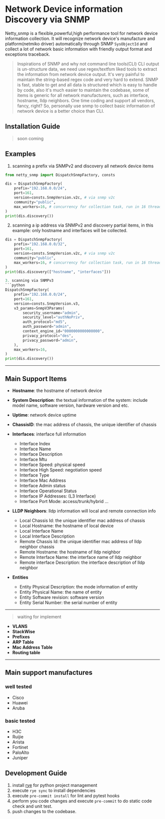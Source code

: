 # Network Device information Discovery via SNMP

Netty_snmp is a flexible,powerful,high performance tool for network device information collection.
It will recognize network device's manufacture and platform(netmiko driver) automatically through
SNMP `SysObjectId` and collect a lot of network basic information with friendly output format and
exceptions traceback.
> Inspirations of SNMP and why not command line tools(CLI)
CLI output is un-structure data, we need use regex/textfsm liked tools to extract the information
from network device output. It's very painful to maintain the string-based regex code and very hard to
extend. SNMP is fast, stable to get and all data is structured which is easy to handle by code, also it's
much easier to maintain the codebase, some of items is generic for all network manufacturers, such
as interface, hostname, lldp neighbors. One time coding and support all vendors, fancy, right?
So, personally use snmp to collect basic information of network device is a better choice than CLI.


## Installation Guide
> soon coming

## Examples
1. scanning a prefix via SNMPv2 and discovery all network device items
```python
from netty_snmp import DispatchSnmpFactory, consts

dis = DispatchSnmpFactory(
    prefix="192.168.0.0/24",
    port=161,
    version=consts.SnmpVersion.v2c, # via snmp v2c
    community="public",
    max_workers=16, # concurrency for collection task, run in 16 threads
)
print(dis.discovery())
```
2. scanning a ip address via SNMPv2 and discovery partial items, in this example: only hostname and interfaces will be collected.
```python
dis = DispatchSnmpFactory(
    prefix="192.168.0.0/32",
    port=161,
    version=consts.SnmpVersion.v2c, # via snmp v2c
    community="public",
    max_workers=16, # concurrency for collection task, run in 16 threads
)
print(dis.discovery(["hostname", "interfaces"]))

3. scanning via SNMPv3
```python
DispatchSnmpFactory(
    prefix="192.168.0.0/24",
    port=161,
    version=consts.SnmpVersion.v3,
    v3_params=SnmpV3Params(
        security_username="admin",
        security_level="authNoPriv",
        auth_protocol="md5",
        auth_password="admin",
        context_engine_id="0000000000000000",
        privacy_protocol="des",
        privacy_password="admin",
    ),
    max_workers=16,
)
print(dis.discovery())
```
---
## Main Support Items
- **Hostname**: the hostname of network device
- **System Description**: the textual information of the system: include model name, software version, hardware version and etc.
- **Uptime**: network device uptime
- **ChassisID**: the mac address of chassis, the unique identifier of chassis
- **Interfaces**: interface full information
  - Interface Index
  - Interface Name
  - Interface Description
  - Interface Mtu
  - Interface Speed: physical speed
  - Interface High Speed: negotiation speed
  - Interface Type
  - Interface Mac Address
  - Interface Admin status
  - Interface Operational Status
  - Interface IP Addresses: (L3 Interface)
  - Interface Port Mode: access/trunk/hybrid ...
- **LLDP Neighbors**: lldp information will local and remote connection info
  - Local Chassis Id: the unique identifier mac address of chassis
  - Local Hostname: the hostname of local device
  - Local Interface Name
  - Local Interface Description
  - Remote Chassis Id: the unique identifier mac address of lldp neighbor chassis
  - Remote Hostname: the hostname of lldp neighbor
  - Remote Interface Name: the interface name of lldp neighbor
  - Remote interface Description: the interface description of lldp neighbor

- **Entities**
  - Entity Physical Description: the mode information of entity
  - Entity Physical Name: the name of entity
  - Entity Software revision: software version
  - Entity Serial Number: the serial number of entity
---
> waiting for implement
- **VLANS**
- **StackWise**
- **Prefixes**
- **ARP Table**
- **Mac Address Table**
- **Routing table**

---
## Main support manufactures
### well tested
- Cisco
- Huawei
- Aruba
### basic tested
- H3C
- Ruijie
- Arista
- Fortinet
- PaloAlto
- Juniper


## Development Guide
1. install [rye](https://rye.astral.sh/guide/installation/) for python project management
2. execute `rye sync` to install dependencies
3. execute `pre-commit install` for lint and pytest hooks
4. perform you code changes and execute `pre-commit` to do static code check and unit test.
5. push changes to the codebase.
